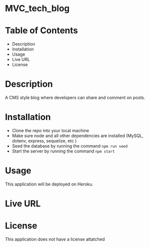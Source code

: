 # MVC_tech_blog

# Table of Contents
- Description
- Installation
- Usage
- Live URL
- License

# Description
A CMS style blog where developers can share and comment on posts.

# Installation
- Clone the repo into your local machine
- Make sure node and all other dependencies are installed (MySQL, dotenv, express, sequelize, etc )
- Seed the database by running the command `npm run seed`
- Start the server by running the command `npm start`

# Usage
This application will be deployed on Heroku.

# Live URL

# License
This application does not have a license attatched